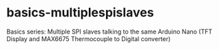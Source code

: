 # basics-multiplespislaves
Basics series: Multiple SPI slaves talking to the same Arduino Nano (TFT Display and MAX6675 Thermocouple to Digital converter)
